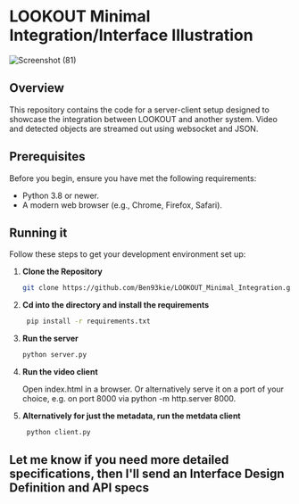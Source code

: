 # LOOKOUT Minimal Integration/Interface Illustration
![Screenshot (81)](https://github.com/Ben93kie/LOOKOUT_Minimal_Integration/assets/64975055/0ea60182-1103-401f-a021-8a914ad5714d)
## Overview

This repository contains the code for a server-client setup designed to showcase the integration between LOOKOUT and another system. Video and detected objects are streamed out using websocket and JSON.

## Prerequisites

Before you begin, ensure you have met the following requirements:
- Python 3.8 or newer.
- A modern web browser (e.g., Chrome, Firefox, Safari).

## Running it

Follow these steps to get your development environment set up:

1. **Clone the Repository**
    ```sh
    git clone https://github.com/Ben93kie/LOOKOUT_Minimal_Integration.git
    ```
2. **Cd into the directory and install the requirements**
   ```sh
    pip install -r requirements.txt
    ```
3. **Run the server**
    ```sh
    python server.py
    ```
4. **Run the video client**

   Open index.html in a browser. Or alternatively serve it on a port of your choice, e.g. on port 8000 via python -m http.server 8000.
   
5. **Alternatively for just the metadata, run the metdata client**
   ```sh
    python client.py
    ```

## Let me know if you need more detailed specifications, then I'll send an Interface Design Definition and API specs
   
   

    

   

